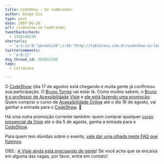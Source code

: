 ```yaml
---
title: CodeShow – Só lembrando!
author: Diego Eis
type: post
date: 2007-06-20
url: /codeshow-so-lembrando/
tweetbackscheck:
  - 1356140230
shorturls:
  - 'a:3:{s:9:"permalink";s:45:"http://tableless.com.br/codeshow-so-lembrando";s:7:"tinyurl";s:26:"http://tinyurl.com/3pff9cu";s:4:"isgd";s:19:"http://is.gd/2Hnvjt";}'
twittercomments:
  - 'a:0:{}'
dsq_thread_id: 503037290
tags:
  - cotidiano

---
```

O [CodeShow][1] (dia 17 de agosto) está chegando e muita gente já confirmou sua participação. O [Bruno Torres][2] vai estar lá. Como muitos sabem, o [Bruno é o professor de Acessibilidade][3] [Visie][4] e [ele está fazendo uma promoção][5]: Quem comprar o curso de [Acessibilidade Online][6] até o dia 16 de agosto, vai ganhar a entrada para o [CodeShow][1]. 🙂
  
Há uma outra promoção corrente também: quem comprar qualquer [curso presencial da Visie][7] até o dia 5 de agosto, ganha a entrada para o [CodeShow][1].

Para quem tem dúvidas sobre o evento, [vale dar uma olhada neste FAQ que fizemos][8].

OBS.: [A Visie ainda está precisando de gente][9]! Se você acha que se encaixa em alguma das vagas, por favor, entre em contato!

 [1]: http://visie.com.br/codeshow/
 [2]: http://brunotorres.net/
 [3]: http://visie.com.br/cursos/professores.pt
 [4]: http://visie.com.br/
 [5]: http://brunotorres.net/curso-de-acessibilidade-visie-codeshow
 [6]: http://visie.com.br/cursos/acessibilidade.pt
 [7]: http://visie.com.br/cursos/presencial.pt
 [8]: http://visie.com.br/blog/codeshow-perguntas-e-respostas
 [9]: http://visie.com.br/blog/ha-vagas-na-visie